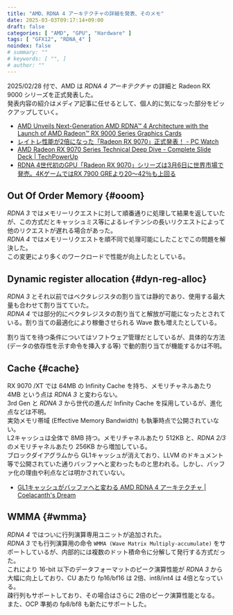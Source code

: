 ```yaml
---
title: "AMD、RDNA 4 アーキテクチャの詳細を発表、そのメモ"
date: 2025-03-03T09:17:14+09:00
draft: false
categories: [ "AMD", "GPU", "Hardware" ]
tags: [ "GFX12", "RDNA_4" ]
noindex: false
# summary: ""
# keywords: [ "", ]
# author: ""
---
```

2025/02/28 付で、AMD は *RDNA 4 アーキテクチャ* の詳細と Radeon RX 9000 シリーズを正式発表した。  
発表内容の紹介はメディア記事に任せるとして、個人的に気になった部分をピックアップしていく。  

 * [AMD Unveils Next-Generation AMD RDNA™ 4 Architecture with the Launch of AMD Radeon™ RX 9000 Series Graphics Cards](https://www.amd.com/en/newsroom/press-releases/2025-2-28-amd-unveils-next-generation-amd-rdna-4-architectu.html)
 * [レイトレ性能が2倍になった「Radeon RX 9070」正式発表！ - PC Watch](https://pc.watch.impress.co.jp/docs/news/1666581.html)
 * [AMD Radeon RX 9070 Series Technical Deep Dive - Complete Slide Deck | TechPowerUp](https://www.techpowerup.com/review/amd-radeon-rx-9070-series-technical-deep-dive/7.html)
 * [RDNA 4世代初のGPU「Radeon RX 9070」シリーズは3月6日に世界市場で発売。4KゲームではRX 7900 GREより20～42％も上回る](https://www.4gamer.net/games/869/G086962/20250228040/)

## Out Of Order Memory {#ooom}
*RDNA 3* ではメモリーリクエストに対して順番通りに処理して結果を返していたが、この方式だとキャッシュミス等によるレイテンシの長いリクエストによって他のリクエストが遅れる場合があった。  
*RDNA 4* ではメモリーリクエストを順不同で処理可能にしたことでこの問題を解決した。  
この変更により多くのワークロードで性能が向上したとしている。  

## Dynamic register allocation {#dyn-reg-alloc}
*RDNA 3* とそれ以前ではベクタレジスタの割り当ては静的であり、使用する最大量も合わせて割り当てていた。  
*RDNA 4* では部分的にベクタレジスタの割り当てと解放が可能になったとされている。割り当ての最適化により稼働させられる Wave 数も増えたとしている。  

割り当てを待つ条件についてはソフトウェア管理だとしているが、具体的な方法 (データの依存性を示す命令を挿入する等) で動的割り当てが機能するかは不明。  

## Cache {#cache}
RX 9070 /XT では 64MB の Infinity Cache を持ち、メモリチャネルあたり 4MB という点は *RDNA 3* と変わらない。  
3rd Gen と *RDNA 3* から世代の進んだ Infinity Cache を採用しているが、進化点などは不明。  
実効メモリ帯域 (Effective Memory Bandwidth) も執筆時点で公開されていない。  
L2キャッシュは全体で 8MB 持つ。メモリチャネルあたり 512KB と、*RDNA 2/3* のメモリチャネルあたり 256KB から増加している。  
ブロックダイアグラムから GL1キャッシュが消えており、LLVM のドキュメント等で公開されていた通りバッファへと変わったものと思われる。しかし、バッファ化の理由や利点などは明かされていない。  

 * [GL1キャッシュがバッファへと変わる AMD RDNA 4 アーキテクチャ | Coelacanth's Dream](/posts/2024/12/16/rdna_4-gl1-buffer/)

## WMMA {#wmma}
*RDNA 4* ではついに行列演算専用ユニットが追加された。  
*RDNA 3* でも行列演算用の命令 `WMMA (Wave Matrix Multiply-accumulate)` をサポートしているが、内部的には複数のドット積命令に分解して発行する方式だった。  
これにより 16-bit 以下のデータフォーマットのピーク演算性能が *RDNA 3* から大幅に向上しており、CU あたり fp16/bf16 は 2倍、int8/int4 は 4倍となっている。  
疎行列もサポートしており、その場合はさらに 2倍のピーク演算性能となる。  
また、OCP 準拠の fp8/bf8 も新たにサポートした。  

